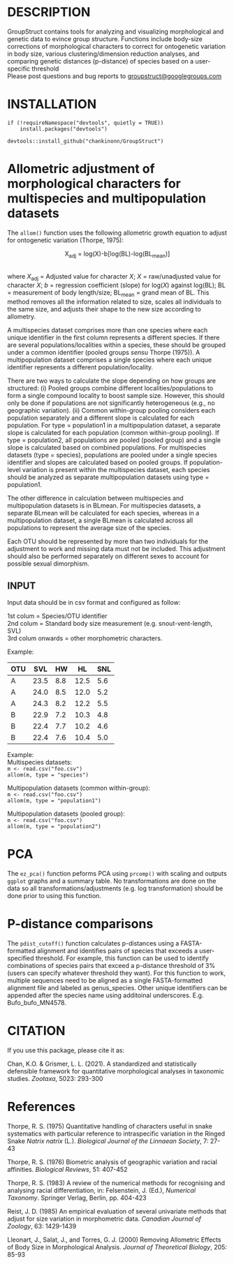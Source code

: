 # DESCRIPTION
GroupStruct contains tools for analyzing and visualizing morphological and genetic data to evince group structure. Functions include body-size corrections of morphological characters to correct for ontogenetic variation in body size, various clustering/dimension reduction analyses, and comparing genetic distances (p-distance) of species based on a user-specific threshold  
Please post questions and bug reports to groupstruct@googlegroups.com

# INSTALLATION
```
if (!requireNamespace("devtools", quietly = TRUE))
    install.packages("devtools")

devtools::install_github("chankinonn/GroupStruct")
```

# Allometric adjustment of morphological characters for multispecies and multipopulation datasets
The `allom()` function uses the following allometric growth equation to adjust for ontogenetic variation (Thorpe, 1975):

<div align="center">X<sub>adj</sub> = log(X)-b[log(BL)-log(BL<sub>mean</sub>)]</div> 

\
where *X*<sub>adj</sub> = Adjusted value for character *X*; *X* = raw/unadjusted value for character *X*; *b* = regression coefficient (slope) for log(*X*) against log(BL); BL = measurement of body length/size; BL<sub>mean</sub> = grand mean of BL. This method removes all the information related to size, scales all individuals to the same size, and adjusts their shape to the new size according to allometry. 

A multispecies dataset comprises more than one species where each unique identifier in the first column represents a different species. If there are several populations/localities within a species, these should be grouped under a common identifier (pooled groups *sensu* Thorpe (1975)). A multipopulation dataset comprises a single species where each unique identifier represents a different population/locality. 

There are two ways to calculate the slope depending on how groups are structured: (i) Pooled groups combine different localities/populations to form a single compound locality to boost sample size. However, this should only be done if populations are not significantly heterogeneous (e.g., no geographic variation). (ii) Common within-group pooling considers each population separately and a different slope is calculated for each population. For type = population1 in a multipopulation dataset, a separate slope is calculated for each population (common within-group pooling). If type = population2, all populations are pooled (pooled group) and a single slope is calculated based on combined populations. For multispecies datasets (type = species), populations are pooled under a single species identifier and slopes are calculated based on pooled groups. If population-level variation is present within the multispecies dataset, each species should be analyzed as separate multipopulation datasets using type = population1.


The other difference in calculation between multispecies and multipopulation datasets is in BLmean. For multispecies datasets, a separate BLmean will be calculated for each species, whereas in a multipopulation dataset, a single BLmean is calculated across all populations to represent the average size of the species.

Each OTU should be represented by more than two individuals for the adjustment to work and missing data must not be included. This adjustment should also be performed separately on different sexes to account for possible sexual dimorphism. 

## INPUT
Input data should be in csv format and configured as follow:

1st colum = Species/OTU identifier\
2nd colum = Standard body size measurement (e.g. snout-vent-length, SVL)\
3rd colum onwards = other morphometric characters.

Example:

OTU | SVL | HW | HL | SNL 
--- | --- | --- | --- | ---
A | 23.5 | 8.8 | 12.5 | 5.6
A | 24.0 | 8.5 | 12.0 | 5.2
A | 24.3 | 8.2 | 12.2 | 5.5
B | 22.9 | 7.2 | 10.3 | 4.8
B | 22.4 | 7.7 | 10.2 | 4.6
B | 22.4 | 7.6 | 10.4 | 5.0

Example:\
Multispecies datasets:\
`m <- read.csv("foo.csv")`\
`allom(m, type = "species")`

Multipopulation datasets (common within-group):\
`m <- read.csv("foo.csv")`\
`allom(m, type = "population1")`

Multipopulation datasets (pooled group):\
`m <- read.csv("foo.csv")`\
`allom(m, type = "population2")`

# PCA
The `ez_pca()` function peforms PCA using `prcomp()` with scaling and outputs `ggplot` graphs and a summary table. No transformations are done on the data so all transformations/adjustments (e.g. log transformation) should be done prior to using this function.

# P-distance comparisons
The `pdist_cutoff()` function calculates p-distances using a FASTA-formatted alignment and identifies pairs of species that exceeds a user-specified threshold. For example, this function can be used to identify combinations of species pairs that exceed a p-distance threshold of 3% (users can specify whatever threshold they want). For this function to work, multiple sequences need to be aligned as a single FASTA-formatted alignment file and labeled as genus_species. Other unique identifiers can be appended after the species name using additoinal underscores. E.g. Bufo_bufo_MN4578. 

# CITATION
If you use this package, please cite it as:

Chan, K.O. & Grismer, L. L. (2021). A standardized and statistically defensible framework for quantitative morphological analyses in taxonomic studies. *Zootaxa*, 5023: 293-300 

# References
Thorpe, R. S. (1975) Quantitative handling of characters useful in snake systematics with particular reference to intraspecific variation in the Ringed Snake *Natrix natrix* (L.). *Biological Journal of the Linnaean Society*, 7: 27-43

Thorpe, R. S. (1976) Biometric analysis of geographic variation and racial affinities. *Biological Reviews*, 51: 407-452

Thorpe, R. S. (1983) A review of the numerical methods for recognising and analysing racial differentiation, in: Felsenstein, J. (Ed.), *Numerical Taxonomy*. Springer Verlag, Berlin, pp. 404-423

Reist, J. D. (1985) An empirical evaluation of several univariate methods that adjust for size variation in morphometric data. *Canadian Journal of Zoology*, 63: 1429-1439

Lleonart, J., Salat, J., and Torres, G. J. (2000) Removing Allometric Effects of Body Size in Morphological Analysis. *Journal of Theoretical Biology*, 205: 85-93

